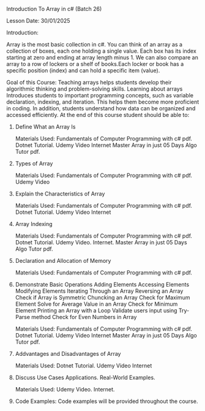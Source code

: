 

Introduction To Array in c# (Batch 26)

Lesson Date: 30/01/2025

Introduction:

Array is the most basic collection in c#. You can think of an array as a collection of boxes, each one holding a single value. Each box has its
index starting at zero and ending at array length minus 1. We can also compare an array to a row of lockers or a shelf of books.Each locker or 
book has a specific position (index) and can hold a specific item (value).


Goal of this Course:
Teaching arrays helps students develop their algorithmic thinking and problem-solving skills.
Learning about arrays Introduces students to important programming concepts, such as variable declaration, indexing, and iteration. 
This helps them become more proficient in coding. In addition, students understand how data can be organized and accessed efficiently.
At the end of this course student should be able to:

1. Define What an Array Is

   Materials Used:
   Fundamentals of Computer Programming with c# pdf.
   Dotnet Tutorial.
   Udemy Video
   Internet
   Master Array in just 05 Days Algo Tutor pdf.

2. Types of Array
 
   Materials Used:
   Fundamentals of Computer Programming with c# pdf.
   Udemy Video
   
3. Explain the Characteristics of Array

   Materials Used:
   Fundamentals of Computer Programming with c# pdf.
   Dotnet Tutorial.
   Udemy Video
   Internet

4. Array Indexing

   Materials Used:
   Fundamentals of Computer Programming with c# pdf.
   Dotnet Tutorial.
   Udemy Video.
   Internet.
   Master Array in just 05 Days Algo Tutor pdf.

5. Declaration and Allocation of Memory

   Materials Used:
   Fundamentals of Computer Programming with c# pdf.
   
6. Demonstrate Basic Operations
   Adding Elements
   Accessing Elements
   Modifying Elements 
   Iterating Through an Array 
   Reversing an Array
   Check if Array is Symmetric
   Chuncking an Array
   Check for Maximum Element
   Solve for Average Value in an Array
   Check for Minimum Element
   Printing an Array with a Loop
   Validate users input using Try-Parse method
   Check for Even Numbers in Array
	
   Materials Used:
   Fundamentals of Computer Programming with c# pdf.
   Dotnet Tutorial.
   Udemy Video
   Internet
   Master Array in just 05 Days Algo Tutor pdf.

7. Addvantages and Disadvantages of Array

   Materials Used:
   Dotnet Tutorial.
   Udemy Video
   Internet
  
8. Discuss Use Cases
   Applications.
   Real-World Examples.

   Materials Used:
   Udemy Video.
   Internet.
   

9. Code Examples:
   Code examples will be provided throughout the course.




